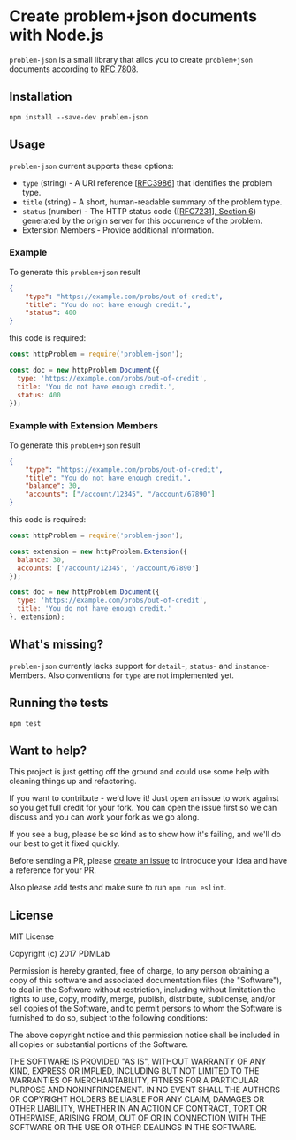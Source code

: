 # Create problem+json documents  with Node.js

`problem-json` is a small library that allos you to create `problem+json` documents according to [RFC 7808](https://tools.ietf.org/html/rfc7807).

## Installation

```
npm install --save-dev problem-json
```

## Usage

`problem-json` current supports these options:

* `type` (string) - A URI reference [[RFC3986](https://tools.ietf.org/html/rfc3986)] that identifies the problem type.
* `title` (string) - A short, human-readable summary of the problem type.
* `status` (number) - The HTTP status code ([[RFC7231], Section 6](https://tools.ietf.org/html/rfc7231#section-6)) generated by the origin server for this occurrence of the problem.
* Extension Members - Provide additional information.

### Example

To generate this `problem+json` result

```json
{
    "type": "https://example.com/probs/out-of-credit",
    "title": "You do not have enough credit.",
	"status": 400
}
```

this code is required:

```javascript
const httpProblem = require('problem-json');

const doc = new httpProblem.Document({
  type: 'https://example.com/probs/out-of-credit',
  title: 'You do not have enough credit.',
  status: 400
});
```

### Example with Extension Members

To generate this `problem+json` result

```json
{
    "type": "https://example.com/probs/out-of-credit",
    "title": "You do not have enough credit.",
    "balance": 30,
    "accounts": ["/account/12345", "/account/67890"]
}

```

this code is required:

```javascript
const httpProblem = require('problem-json');

const extension = new httpProblem.Extension({
  balance: 30,
  accounts: ['/account/12345', '/account/67890']
});

const doc = new httpProblem.Document({
  type: 'https://example.com/probs/out-of-credit',
  title: 'You do not have enough credit.'
}, extension);
```

## What's missing?

`problem-json` currently lacks support for `detail`-, `status`- and `instance`-Members. Also conventions for `type` are not implemented yet.

## Running the tests

```
npm test
```

## Want to help?

This project is just getting off the ground and could use some help with cleaning things up and refactoring.

If you want to contribute - we'd love it! Just open an issue to work against so you get full credit for your fork. You can open the issue first so we can discuss and you can work your fork as we go along.

If you see a bug, please be so kind as to show how it's failing, and we'll do our best to get it fixed quickly.

Before sending a PR, please [create an issue](https://github.com/PDMLab/project-json/issues/new) to introduce your idea and have a reference for your PR.

Also please add tests and make sure to run `npm run eslint`.

## License

MIT License

Copyright (c) 2017 PDMLab

Permission is hereby granted, free of charge, to any person obtaining a copy
of this software and associated documentation files (the "Software"), to deal
in the Software without restriction, including without limitation the rights
to use, copy, modify, merge, publish, distribute, sublicense, and/or sell
copies of the Software, and to permit persons to whom the Software is
furnished to do so, subject to the following conditions:

The above copyright notice and this permission notice shall be included in all
copies or substantial portions of the Software.

THE SOFTWARE IS PROVIDED "AS IS", WITHOUT WARRANTY OF ANY KIND, EXPRESS OR
IMPLIED, INCLUDING BUT NOT LIMITED TO THE WARRANTIES OF MERCHANTABILITY,
FITNESS FOR A PARTICULAR PURPOSE AND NONINFRINGEMENT. IN NO EVENT SHALL THE
AUTHORS OR COPYRIGHT HOLDERS BE LIABLE FOR ANY CLAIM, DAMAGES OR OTHER
LIABILITY, WHETHER IN AN ACTION OF CONTRACT, TORT OR OTHERWISE, ARISING FROM,
OUT OF OR IN CONNECTION WITH THE SOFTWARE OR THE USE OR OTHER DEALINGS IN THE
SOFTWARE.
